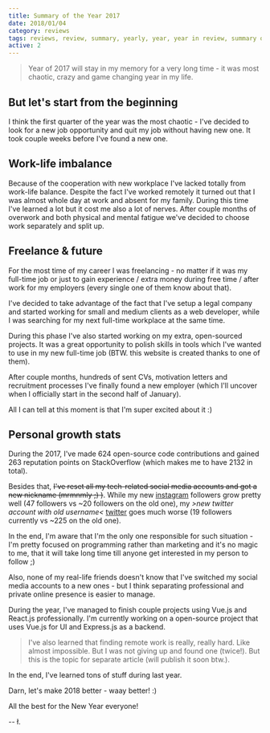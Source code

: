 ```yaml
---
title: Summary of the Year 2017
date: 2018/01/04
category: reviews
tags: reviews, review, summary, yearly, year, year in review, summary of the year
active: 2
---
```


> Year of 2017 will stay in my memory for a very long time - it was most chaotic, crazy and game changing year in my life.

## But let's start from the beginning

I think the first quarter of the year was the most chaotic - I've decided to look for a new job opportunity and quit my job without having new one. It took couple weeks before I've found a new one.

## Work-life imbalance

Because of the cooperation with new workplace I've lacked totally from work-life balance. Despite the fact I've worked remotely it turned out that I was almost whole day at work and absent for my family. During this time I've learned a lot but it cost me also a lot of nerves. After couple months of overwork and both physical and mental fatigue we've decided to choose work separately and split up.

## Freelance & future

For the most time of my career I was freelancing - no matter if it was my full-time job or just to gain experience / extra money during free time / after work for my employers (every single one of them know about that).

I've decided to take advantage of the fact that I've setup a legal company and started working for small and medium clients as a web developer, while I was searching for my next full-time workplace at the same time.

During this phase I've also started working on my extra, open-sourced projects. It was a great opportunity to polish skills in tools which I've wanted to use in my new full-time job (BTW. this website is created thanks to one of them).

After couple months, hundreds of sent CVs, motivation letters and recruitment processes I've finally found a new employer (which I'll uncover when I officially start in the second half of January).

All I can tell at this moment is that I'm super excited about it :)

## Personal growth stats

During the 2017, I've made 624 open-source code contributions and gained 263 reputation points on StackOverflow (which makes me to have 2132 in total).

Besides that, <strike>I've reset all my tech-related social media accounts and got a new nickname (mrmnmly ;) )</strike>. While my new [instagram](https://www.instagram.com/mrmnmly/) followers grow pretty well (47 followers vs ~20 followers on the old one), my *>new twitter account with old username<* [twitter](https://twitter.com/lukaszkups) goes much worse (19 followers currently vs ~225 on the old one).

In the end, I'm aware that I'm the only one responsible for such situation - I'm pretty focused on programming rather than marketing and it's no magic to me, that it will take long time till anyone get interested in my person to follow ;)

Also, none of my real-life friends doesn't know that I've switched my social media accounts to a new ones - but I think separating professional and private online presence is easier to manage.

During the year, I've managed to finish couple projects using Vue.js and React.js professionally. I'm currently working on a open-source project that uses Vue.js for UI and Express.js as a backend.

> I've also learned that finding remote work is really, really hard. Like almost impossible. But I was not giving up and found one (twice!). But this is the topic for separate article (will publish it soon btw.).

In the end, I've learned tons of stuff during last year.

Darn, let's make 2018 better - waay better! :)

All the best for the New Year everyone!

-- ł.
